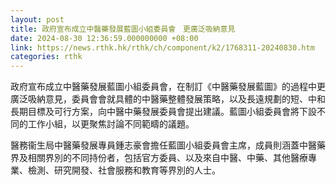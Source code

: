 ```yaml
---
layout: post
title: 政府宣布成立中醫藥發展藍圖小組委員會　更廣泛吸納意見
date: 2024-08-30 12:36:59.000000000 +08:00
link: https://news.rthk.hk/rthk/ch/component/k2/1768311-20240830.htm
categories: rthk
---
```


政府宣布成立中醫藥發展藍圖小組委員會，在制訂《中醫藥發展藍圖》的過程中更廣泛吸納意見，委員會會就具體的中醫藥整體發展策略，以及長遠規劃的短、中和長期目標及可行方案，向中醫中藥發展委員會提出建議。藍圖小組委員會將下設不同的工作小組，以更聚焦討論不同範疇的議題。

醫務衞生局中醫藥發展專員鍾志豪會擔任藍圖小組委員會主席，成員則涵蓋中醫藥界及相關界別的不同持份者，包括官方委員、以及來自中醫、中藥、其他醫療專業、檢測、研究開發、社會服務和教育等界別的人士。
